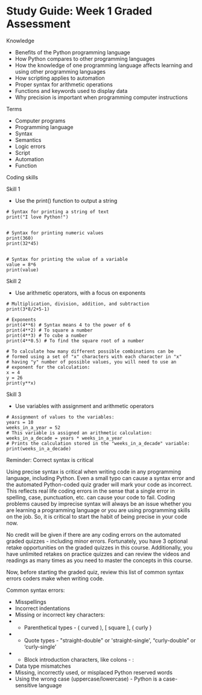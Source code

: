 # Study Guide: Week 1 Graded Assessment

Knowledge

- Benefits of the Python programming language
- How Python compares to other programming languages
- How the knowledge of one programming language affects learning and using other programming languages
- How scripting applies to automation
- Proper syntax for arithmetic operations
- Functions and keywords used to display data 
- Why precision is important when programming computer instructions

Terms

- Computer programs
- Programming language
- Syntax
- Semantics
- Logic errors
- Script
- Automation
- Function

Coding skills

Skill 1

- Use the print() function to output a string

```
# Syntax for printing a string of text
print("I love Python!")


# Syntax for printing numeric values
print(360)
print(32*45)


# Syntax for printing the value of a variable
value = 8*6
print(value)
```
Skill 2

- Use arithmetic operators, with a focus on exponents

```
# Multiplication, division, addition, and subtraction
print(3*8/2+5-1)
 
# Exponents
print(4**6) # Syntax means 4 to the power of 6
print(4**2) # To square a number
print(4**3) # To cube a number
print(4**0.5) # To find the square root of a number

# To calculate how many different possible combinations can be
# formed using a set of "x" characters with each character in "x"
# having "y" number of possible values, you will need to use an 
# exponent for the calculation:
x = 4
y = 26
print(y**x)
```
Skill 3

- Use variables with assignment and arithmetic operators

```
# Assignment of values to the variables:
years = 10
weeks_in_a_year = 52
# This variable is assigned an arithmetic calculation:
weeks_in_a_decade = years * weeks_in_a_year
# Prints the calculation stored in the "weeks_in_a_decade" variable:
print(weeks_in_a_decade)
```

Reminder: Correct syntax is critical

Using precise syntax is critical when writing code in any programming language, including Python. Even a small typo can cause a syntax error and the automated Python-coded quiz grader will mark your code as incorrect. This reflects real life coding errors in the sense that a single error in spelling, case, punctuation, etc. can cause your code to fail. Coding problems caused by imprecise syntax will always be an issue whether you are learning a programming language or you are using programming skills on the job. So, it is critical to start the habit of being precise in your code now. 

No credit will be given if there are any coding errors on the automated graded quizzes - including minor errors. Fortunately, you have 3 optional retake opportunities on the graded quizzes in this course. Additionally, you have unlimited retakes on practice quizzes and can review the videos and readings as many times as you need to master the concepts in this course.  

Now, before starting the graded quiz, review this list of common syntax errors coders make when writing code.

Common syntax errors:

- Misspellings
- Incorrect indentations
- Missing or incorrect key characters:
- - Parenthetical types - ( curved ), [ square ], { curly }
- - Quote types - "straight-double" or 'straight-single', “curly-double” or ‘curly-single’
- - Block introduction characters, like colons - :
- Data type mismatches
- Missing, incorrectly used, or misplaced Python reserved words
- Using the wrong case (uppercase/lowercase) - Python is a case-sensitive language 


